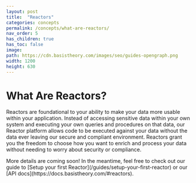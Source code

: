 ```yaml
---
layout: post
title:  "Reactors"
categories: concepts
permalink: /concepts/what-are-reactors/
nav_order: 5
has_children: true
has_toc: false
image:
path: https://cdn.basistheory.com/images/seo/guides-opengraph.png
width: 1200
height: 630
---
```


# What Are Reactors?

Reactors are foundational to your ability to make your data more usable within your application. 
Instead of accessing sensitive data within your own system and executing your own queries and procedures on that data, our Reactor platform allows code to be executed against your data without the data ever leaving our secure and compliant environment. 
Reactors grant you the freedom to choose how you want to enrich and process your data without needing to worry about security or compliance.

<span class="base-alert info">
  <span>
    More details are coming soon! In the meantime, feel free to check out our guide to [Setup your first Reactor](/guides/setup-your-first-reactor) or our [API docs](https://docs.basistheory.com/#reactors).
  </span>
</span>